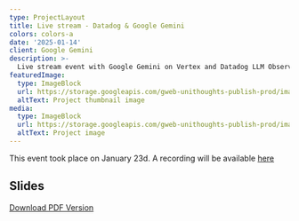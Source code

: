 ```yaml
---
type: ProjectLayout
title: Live stream - Datadog & Google Gemini
colors: colors-a
date: '2025-01-14'
client: Google Gemini
description: >-
  Live stream event with Google Gemini on Vertex and Datadog LLM Observability.
featuredImage:
  type: ImageBlock
  url: https://storage.googleapis.com/gweb-unithoughts-publish-prod/images/final_keyword_header.width-1200.format-webp.webp
  altText: Project thumbnail image
media:
  type: ImageBlock
  url: https://storage.googleapis.com/gweb-unithoughts-publish-prod/images/final_keyword_header.width-1200.format-webp.webp
  altText: Project image
---
```


This event took place on January 23d. A recording will be available [here](https://www.datadoghq.com/partner/googlecloud/vertexai/?utm_source=marketo&utm_medium=organic-email&utm_campaign=webinar-202501googlecloudvertexai&utm_term=invite3&mkt_tok=ODc1LVVWWS02ODUAAAGX4MWG9wWeoeu4MaaB0_eJOc_DNEIQj0Gaue2uKGk3WhFDIV6plrx1nGqQtsoyRAIKtlRce3PVCxdCGjGy6qc)

## Slides

[Download PDF Version](/images/slides/MonitoringGoogleGeminiModelswithDatadog.pdf)
